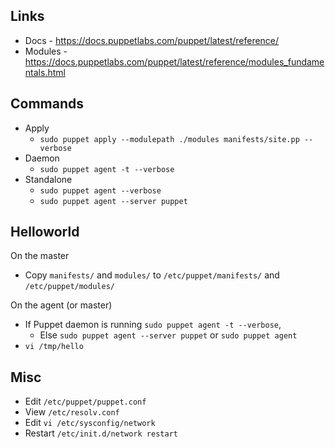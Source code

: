 ## Links

- Docs - https://docs.puppetlabs.com/puppet/latest/reference/
- Modules - https://docs.puppetlabs.com/puppet/latest/reference/modules_fundamentals.html

## Commands

- Apply
  - `sudo puppet apply --modulepath ./modules manifests/site.pp --verbose`
- Daemon
  - `sudo puppet agent -t --verbose`
- Standalone
  - `sudo puppet agent --verbose`
  - `sudo puppet agent --server puppet`

## Helloworld

On the master

- Copy `manifests/` and `modules/` to `/etc/puppet/manifests/` and `/etc/puppet/modules/`

On the agent (or master)

- If Puppet daemon is running `sudo puppet agent -t --verbose`, 
  - Else `sudo puppet agent --server puppet` or `sudo puppet agent`
- `vi /tmp/hello`


## Misc

- Edit `/etc/puppet/puppet.conf`
- View `/etc/resolv.conf`
- Edit `vi /etc/sysconfig/network`
- Restart `/etc/init.d/network restart`
